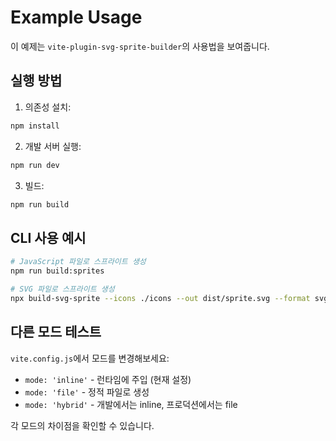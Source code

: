 # Example Usage

이 예제는 `vite-plugin-svg-sprite-builder`의 사용법을 보여줍니다.

## 실행 방법

1. 의존성 설치:
```bash
npm install
```

2. 개발 서버 실행:
```bash
npm run dev
```

3. 빌드:
```bash
npm run build
```

## CLI 사용 예시

```bash
# JavaScript 파일로 스프라이트 생성
npm run build:sprites

# SVG 파일로 스프라이트 생성
npx build-svg-sprite --icons ./icons --out dist/sprite.svg --format svg
```

## 다른 모드 테스트

`vite.config.js`에서 모드를 변경해보세요:

- `mode: 'inline'` - 런타임에 주입 (현재 설정)
- `mode: 'file'` - 정적 파일로 생성
- `mode: 'hybrid'` - 개발에서는 inline, 프로덕션에서는 file

각 모드의 차이점을 확인할 수 있습니다.